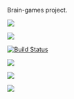 Brain-games project.

<a href="https://codeclimate.com/github/safbek/frontend-project-lvl1/maintainability"><img src="https://api.codeclimate.com/v1/badges/425704e448394a7dd59a/maintainability" /></a>

<a href="https://codeclimate.com/github/safbek/frontend-project-lvl1/test_coverage"><img src="https://api.codeclimate.com/v1/badges/425704e448394a7dd59a/test_coverage" /></a>

[![Build Status](https://travis-ci.org/safbek/frontend-project-lvl1.svg?branch=master)](https://travis-ci.org/safbek/frontend-project-lvl1)

<a href="https://asciinema.org/a/fiVPSizqTdpRt5lRGc1lhoI2c" target="_blank"><img src="https://asciinema.org/a/fiVPSizqTdpRt5lRGc1lhoI2c.svg" /></a>

<a href="https://asciinema.org/a/D6YLZ5vUGXrjlUERxgL0OqGRp" target="_blank"><img src="https://asciinema.org/a/D6YLZ5vUGXrjlUERxgL0OqGRp.svg" /></a>

<a href="https://asciinema.org/a/5otpOjmoBjZ8OnUlu25XzXaCv" target="_blank"><img src="https://asciinema.org/a/5otpOjmoBjZ8OnUlu25XzXaCv.svg" /></a>